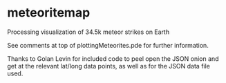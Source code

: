 # meteoritemap
Processing visualization of 34.5k meteor strikes on Earth

See comments at top of plottingMeteorites.pde for further information.

Thanks to Golan Levin for included code to peel open the JSON onion and get at the
relevant lat/long data points, as well as for the JSON data file used.
